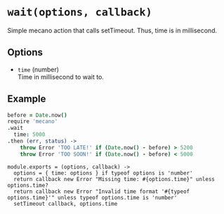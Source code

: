 
# `wait(options, callback)`

Simple mecano action that calls setTimeout. Thus, time is in millisecond.

## Options

*   `time` (number)    
    Time in millisecond to wait to.   

## Example

```coffee
before = Date.now()
require 'mecano'
.wait
  time: 5000
.then (err, status) ->
    throw Error 'TOO LATE!' if (Date.now() - before) > 5200
    throw Error 'TOO SOON!' if (Date.now() - before) < 5000
```

    module.exports = (options, callback) ->
      options = { time: options } if typeof options is 'number'
      return callback new Error "Missing time: #{options.time}" unless options.time?
      return callback new Error "Invalid time format '#{typeof options.time}'" unless typeof options.time is 'number'
      setTimeout callback, options.time
